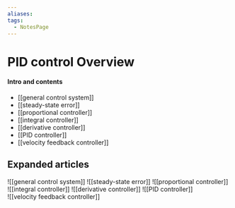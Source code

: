 ```yaml
---
aliases: 
tags:
  - NotesPage
---
```


# PID control Overview

#### Intro and contents
- [[general control system]]
- [[steady-state error]]
- [[proportional controller]]
- [[integral controller]]
- [[derivative controller]]
- [[PID controller]]   
- [[velocity feedback controller]]


## Expanded articles

![[general control system]]
![[steady-state error]]
![[proportional controller]]
![[integral controller]]
![[derivative controller]]
![[PID controller]]   
![[velocity feedback controller]]